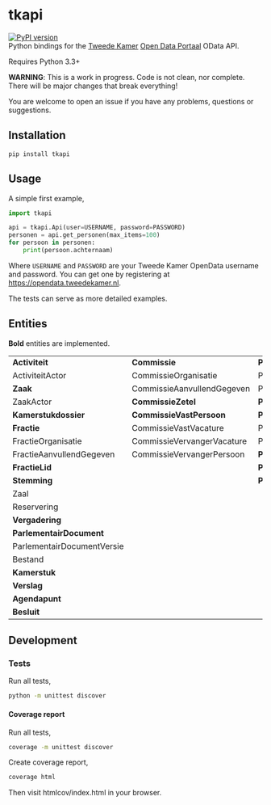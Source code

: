 # tkapi
[![PyPI version](https://badge.fury.io/py/tkapi.svg)](https://badge.fury.io/py/tkapi)  
Python bindings for the [Tweede Kamer](https://tweedekamer.nl) [Open Data Portaal](https://opendata.tweedekamer.nl) OData API.

Requires Python 3.3+

**WARNING**: This is a work in progress. Code is not clean, nor complete. There will be major changes that break everything!

You are welcome to open an issue if you have any problems, questions or suggestions.

## Installation
```
pip install tkapi
```

## Usage
A simple first example,
```python
import tkapi

api = tkapi.Api(user=USERNAME, password=PASSWORD)
personen = api.get_personen(max_items=100)
for persoon in personen:
    print(persoon.achternaam)
```

Where `USERNAME` and `PASSWORD` are your Tweede Kamer OpenData username and password. 
You can get one by registering at https://opendata.tweedekamer.nl.

The tests can serve as more detailed examples.

## Entities
**Bold** entities are implemented.

|                            |                            |                              |
|----------------------------|----------------------------|------------------------------|
| **Activiteit**             | **Commissie**              | **Persoon**                  |
| ActiviteitActor            | CommissieOrganisatie       | PersoonAdres                 |
| **Zaak**                   | CommissieAanvullendGegeven | PersoonContactinformatie     |
| ZaakActor                  | **CommissieZetel**         | **PersoonGeschenk**          |
| **Kamerstukdossier**       | **CommissieVastPersoon**   | **PersoonLoopbaan**          |
| **Fractie**                | CommissieVastVacature      | PersoonNevenfunctie          |
| FractieOrganisatie         | CommissieVervangerVacature | PersoonNevenfunctieInkomsten |
| FractieAanvullendGegeven   | CommissieVervangerPersoon  | **PersoonOnderwijs**         |
| **FractieLid**             |                            | **PersoonReis**              |
| **Stemming**               |                            | **PersoonFunctie**           |
| Zaal                       |                            |                              |
| Reservering                |                            |                              |
| **Vergadering**            |                            |                              |
| **ParlementairDocument**   |                            |                              |
| ParlementairDocumentVersie |                            |                              |
| Bestand                    |                            |                              |
| **Kamerstuk**              |                            |                              |
| **Verslag**                |                            |                              |
| **Agendapunt**             |                            |                              |
| **Besluit**                |                            |                              |

## Development

### Tests

Run all tests,
```bash
python -m unittest discover
```

#### Coverage report

Run all tests,
```bash
coverage -m unittest discover
```

Create coverage report,
```bash
coverage html
```
Then visit htmlcov/index.html in your browser.
